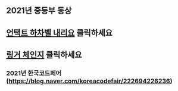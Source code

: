 ## 2021년 중등부 동상
## [언택트 하차벨 내리요](https://muz.so/2021중등부대상) 클릭하세요
## [링거 체인지](https://muz.so/2021초등부동상) 클릭하세요
### 2021년 한국코드페어(https://blog.naver.com/koreacodefair/222694226236)
